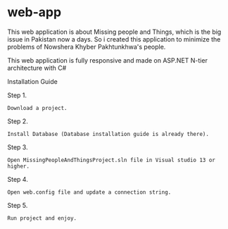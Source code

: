 # web-app
This web application is about Missing people and Things, which is the big issue in Pakistan now a days. So i created this application to minimize the problems of Nowshera Khyber Pakhtunkhwa's people.

This web application is fully responsive and made on ASP.NET N-tier architecture with C#

Installation Guide

  Step 1.

    Download a project.

  Step 2.

    Install Database (Database installation guide is already there).

Step 3.

    Open MissingPeopleAndThingsProject.sln file in Visual studio 13 or higher.
Step 4.

    Open web.config file and update a connection string.
Step 5.

    Run project and enjoy.
